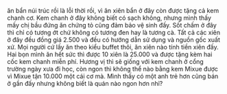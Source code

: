 ăn bẩn núi trúc rồi là lỗi thời rồi, vì ăn xiên bẩn ở đây còn được tặng cả kem chanh cơ. Kem chanh ở đây không biết có sạch không, nhưng mình thấy mấy chị bầu đứng ăn chứng tỏ cũng đảm bảo vệ sinh đấy. Sốt chấm ở đây thì chỉ có tương ớt chứ không có tương đen hay là tương cà. Tất cả các xiên ở đây đều đồng giá 2.500 và đều có hướng dẫn sử dụng và nguồn gốc xuất xứ. Mọi người cứ lấy ăn theo kiểu buffet thôi, ăn xiên nào tính tiền xiên đấy. Hai bọn mình ăn hết sức thì được 10 xiên là 25.000 và được tặng kèm hai cốc kem chanh miễn phí. Hương vị thì sẽ giống với kem chanh ở cổng trường ngày xưa đi học, còn ngon thì không thể nào bằng kem Mixue được vì Mixue tận 10.000 một cái cơ mà. Mình thấy có một anh trẻ hơn cũng bán ở gần đấy nhưng không biết là quán nào ngon hơn nhỉ?